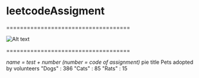 # leetcodeAssigment

====================================

![Alt text](https://lanit.com.vn/wp-content/uploads/2023/09/leetcode.png "Optional title")

====================================

_name = test + number (number = code of assignment)_
pie title Pets adopted by volunteers
"Dogs" : 386
"Cats" : 85
"Rats" : 15
